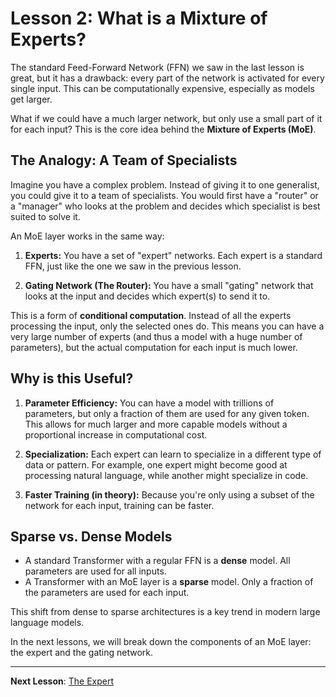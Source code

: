 # Lesson 2: What is a Mixture of Experts?

The standard Feed-Forward Network (FFN) we saw in the last lesson is great, but it has a drawback: every part of the network is activated for every single input. This can be computationally expensive, especially as models get larger.

What if we could have a much larger network, but only use a small part of it for each input? This is the core idea behind the **Mixture of Experts (MoE)**.

## The Analogy: A Team of Specialists

Imagine you have a complex problem. Instead of giving it to one generalist, you could give it to a team of specialists. You would first have a "router" or a "manager" who looks at the problem and decides which specialist is best suited to solve it.

An MoE layer works in the same way:

1.  **Experts:** You have a set of "expert" networks. Each expert is a standard FFN, just like the one we saw in the previous lesson.

2.  **Gating Network (The Router):** You have a small "gating" network that looks at the input and decides which expert(s) to send it to.

This is a form of **conditional computation**. Instead of all the experts processing the input, only the selected ones do. This means you can have a very large number of experts (and thus a model with a huge number of parameters), but the actual computation for each input is much lower.

## Why is this Useful?

1.  **Parameter Efficiency:** You can have a model with trillions of parameters, but only a fraction of them are used for any given token. This allows for much larger and more capable models without a proportional increase in computational cost.

2.  **Specialization:** Each expert can learn to specialize in a different type of data or pattern. For example, one expert might become good at processing natural language, while another might specialize in code.

3.  **Faster Training (in theory):** Because you're only using a subset of the network for each input, training can be faster.

## Sparse vs. Dense Models

-   A standard Transformer with a regular FFN is a **dense** model. All parameters are used for all inputs.
-   A Transformer with an MoE layer is a **sparse** model. Only a fraction of the parameters are used for each input.

This shift from dense to sparse architectures is a key trend in modern large language models.

In the next lessons, we will break down the components of an MoE layer: the expert and the gating network.

---

**Next Lesson**: [The Expert](03_the_expert.md)